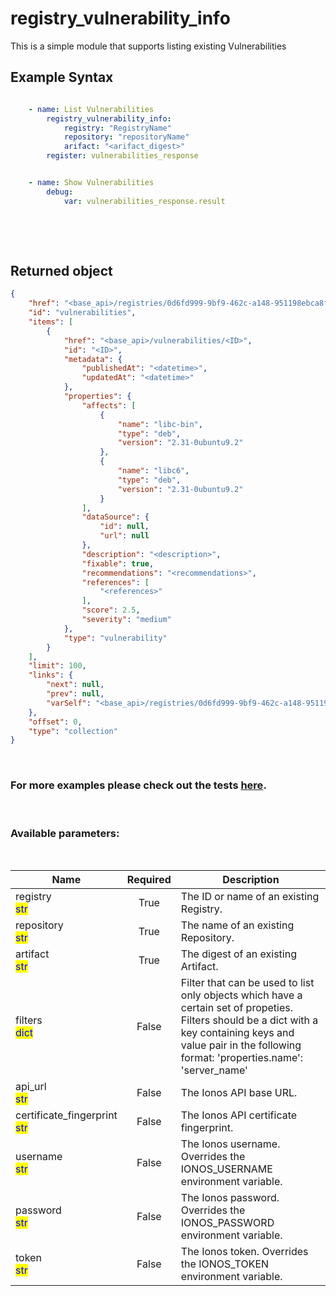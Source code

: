 # registry_vulnerability_info

This is a simple module that supports listing existing Vulnerabilities

## Example Syntax


```yaml

    - name: List Vulnerabilities
        registry_vulnerability_info:
            registry: "RegistryName"
            repository: "repositoryName"
            arifact: "<arifact_digest>"
        register: vulnerabilities_response


    - name: Show Vulnerabilities
        debug:
            var: vulnerabilities_response.result

```

&nbsp;

&nbsp;
## Returned object
```json
{
    "href": "<base_api>/registries/0d6fd999-9bf9-462c-a148-951198ebca8f/repositories/image-test/artifacts/<digest>",
    "id": "vulnerabilities",
    "items": [
        {
            "href": "<base_api>/vulnerabilities/<ID>",
            "id": "<ID>",
            "metadata": {
                "publishedAt": "<datetime>",
                "updatedAt": "<datetime>"
            },
            "properties": {
                "affects": [
                    {
                        "name": "libc-bin",
                        "type": "deb",
                        "version": "2.31-0ubuntu9.2"
                    },
                    {
                        "name": "libc6",
                        "type": "deb",
                        "version": "2.31-0ubuntu9.2"
                    }
                ],
                "dataSource": {
                    "id": null,
                    "url": null
                },
                "description": "<description>",
                "fixable": true,
                "recommendations": "<recommendations>",
                "references": [
                    "<references>"
                ],
                "score": 2.5,
                "severity": "medium"
            },
            "type": "vulnerability"
        }
    ],
    "limit": 100,
    "links": {
        "next": null,
        "prev": null,
        "varSelf": "<base_api>/registries/0d6fd999-9bf9-462c-a148-951198ebca8f/repositories/image-test/artifacts/<digest>?limit=100&offset=100&orderBy=-score"
    },
    "offset": 0,
    "type": "collection"
}

```

&nbsp;
### For more examples please check out the tests [here](https://github.com/ionos-cloud/module-ansible/tree/master/tests/container-registry).

&nbsp;
### Available parameters:
&nbsp;

<table data-full-width="true">
  <thead>
    <tr>
      <th width="22.8vw">Name</th>
      <th width="10.8vw" align="center">Required</th>
      <th>Description</th>
    </tr>
  </thead>
  <tbody>
  <tr>
  <td>registry<br/><mark style="color:blue;">str</mark></td>
  <td align="center">True</td>
  <td>The ID or name of an existing Registry.</td>
  </tr>
  <tr>
  <td>repository<br/><mark style="color:blue;">str</mark></td>
  <td align="center">True</td>
  <td>The name of an existing Repository.</td>
  </tr>
  <tr>
  <td>artifact<br/><mark style="color:blue;">str</mark></td>
  <td align="center">True</td>
  <td>The digest of an existing Artifact.</td>
  </tr>
  <tr>
  <td>filters<br/><mark style="color:blue;">dict</mark></td>
  <td align="center">False</td>
  <td>Filter that can be used to list only objects which have a certain set of propeties. Filters should be a dict with a key containing keys and value pair in the following format: 'properties.name': 'server_name'</td>
  </tr>
  <tr>
  <td>api_url<br/><mark style="color:blue;">str</mark></td>
  <td align="center">False</td>
  <td>The Ionos API base URL.</td>
  </tr>
  <tr>
  <td>certificate_fingerprint<br/><mark style="color:blue;">str</mark></td>
  <td align="center">False</td>
  <td>The Ionos API certificate fingerprint.</td>
  </tr>
  <tr>
  <td>username<br/><mark style="color:blue;">str</mark></td>
  <td align="center">False</td>
  <td>The Ionos username. Overrides the IONOS_USERNAME environment variable.</td>
  </tr>
  <tr>
  <td>password<br/><mark style="color:blue;">str</mark></td>
  <td align="center">False</td>
  <td>The Ionos password. Overrides the IONOS_PASSWORD environment variable.</td>
  </tr>
  <tr>
  <td>token<br/><mark style="color:blue;">str</mark></td>
  <td align="center">False</td>
  <td>The Ionos token. Overrides the IONOS_TOKEN environment variable.</td>
  </tr>
  </tbody>
</table>
